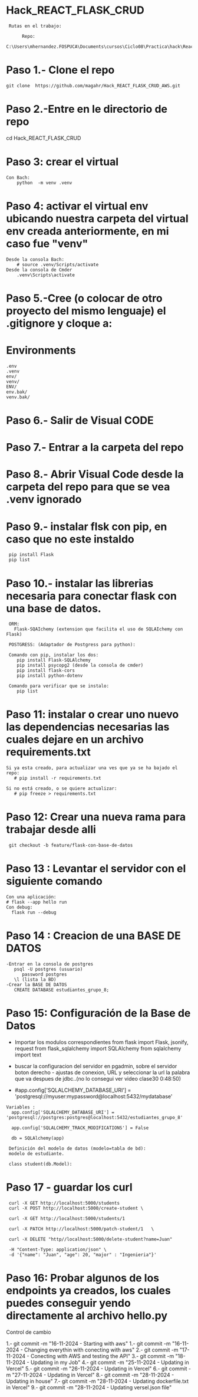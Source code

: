 # Hack_REACT_FLASK_CRUD

     Rutas en el trabajo:
          
          Repo:
          C:\Users\mhernandez.FOSPUCA\Documents\cursos\Ciclo08\Practica\hack\React\Hack_REACT_FLASK_CRUD_AWS




# Paso 1.- Clone el repo
    git clone  https://github.com/magahr/Hack_REACT_FLASK_CRUD_AWS.git

# Paso 2.-Entre en le directorio de repo 
   cd Hack_REACT_FLASK_CRUD

# Paso 3: crear el virtual 
    Con Bach:
        python  -m venv .venv
    
# Paso 4: activar el virtual env ubicando nuestra carpeta del virtual env creada anteriormente, en mi caso fue "venv"
    Desde la consola Bach:
        # source .venv/Scripts/activate
    Desde la consola de Cmder
        .venv\Scripts\activate
   
# Paso 5.-Cree (o colocar de otro proyecto del mismo lenguaje) el .gitignore y cloque a:
   # Environments
    .env
    .venv
    env/
    venv/
    ENV/
    env.bak/
    venv.bak/  
    
# Paso 6.- Salir de Visual CODE

# Paso 7.- Entrar a la carpeta del repo

# Paso 8.- Abrir Visual Code desde la carpeta del repo para que se vea .venv ignorado

# Paso 9.- instalar flsk con pip, en caso que no este instaldo
     pip install Flask
     pip list
 
# Paso 10.- instalar las librerias necesaria para conectar flask con una base de datos.
     ORM:
       Flask-SQAIchemy (extension que facilita el uso de SQLAIchemy con Flask)
       
     POSTGRESS: (Adaptador de Postgress para python):
       
     Comando con pip, instalar los dos:
        pip install Flask-SQLAlchemy
        pip install psycopg2 (desde la consola de cmder)
        pip install flask-cors  
        pip install python-dotenv

     Comando para verificar que se instalo:
        pip list

# Paso 11: instalar o crear uno nuevo las dependencias necesarias las cuales dejare en un archivo requirements.txt
    Si ya esta creado, para actualizar una ves que ya se ha bajado el repo:
       # pip install -r requirements.txt

    Si no está creado, o se quiere actualizar:
       # pip freeze > requirements.txt

# Paso 12: Crear una nueva rama para trabajar desde alli
     git checkout -b feature/flask-con-base-de-datos

# Paso 13 : Levantar el servidor con el siguiente comando
    Con una aplicación:
    # flask --app hello run
    Con debug:
      flask run --debug

# Paso 14 : Creacion de una BASE DE DATOS
    -Entrar en la consola de postgres
       psql -U postgres (usuario)
          password postgres
       \l (lista la BD)
    -Crear la BASE DE DATOS
       CREATE DATABASE estudiantes_grupo_8;

 

# Paso 15: Configuración de la Base de Datos
   - Importar los modulos correspondientes
     from flask import Flask, jsonify, request
     from flask_sqlalchemy import SQLAlchemy
     from sqlalchemy import text
     
   - buscar la configuracion del servidor en pgadmin,
    sobre el servidor boton derecho - ajustas de conexion,
    URL y seleccionar la url la palabra que va despues de
    jdbc..(no lo consegui ver video clase30 0:48:50)

   - #app.config['SQLALCHEMY_DATABASE_URI'] = 'postgresql://myuser:mypassword@localhost:5432/mydatabase'

    Variables :
      app.config['SQLALCHEMY_DATABASE_URI'] = 'postgresql://postgres:postgres@localhost:5432/estudiantes_grupo_8'

      app.config['SQLALCHEMY_TRACK_MODIFICATIONS'] = False

      db = SQLAlchemy(app)

     Definición del modelo de datos (modelo=tabla de bd):
     modelo de estudiante.
     
     class student(db.Model):

# Paso 17 - guardar los curl 
     
     curl -X GET http://localhost:5000/students
     curl -X POST http://localhost:5000/create-student \

     curl -X GET http://localhost:5000/students/1

     curl -X PATCH http://localhost:5000/patch-student/1   \

     curl -X DELETE "http//localhost:5000/delete-student?name=Juan"

     -H "Content-Type: application/json" \
     -d '{"name": "Juan", "age": 20, "major" : "Ingenieria"}'


# Paso 16: Probar algunos de los endpoints ya creados, los cuales puedes conseguir yendo directamente al archivo hello.py 



Control de cambio

1.- git commit -m "16-11-2024 - Starting with aws"
1.- git commit -m "16-11-2024 - Changing everythin with conecting with aws"
2.- git commit -m "17-11-2024 - Conecting with AWS and testing the API"
3.- git commit -m "18-11-2024 - Updating in my Job"
4.- git commit -m "25-11-2024 - Updating in  Vercel"
5.- git commit -m "26-11-2024 - Updating in  Vercel"
6.- git commit -m "27-11-2024 - Updating in  Vercel"
8.- git commit -m "28-11-2024 - Updating in house"
7.- git commit -m "28-11-2024 - Updating  dockerfile.txt in  Vercel"
9.- git commit -m "28-11-2024 - Updating versel.json file"
